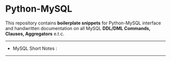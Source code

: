 # Python-MySQL
This repository contains <b>boilerplate snippets</b> for Python-MySQL interface and handwritten documentation on all MySQL <b>DDL/DML Commands, Clauses, Aggregators</b> e.t.c. 
<hr>
<ul>
  <li>MySQL Short Notes : </li>
</ul>
<hr>

